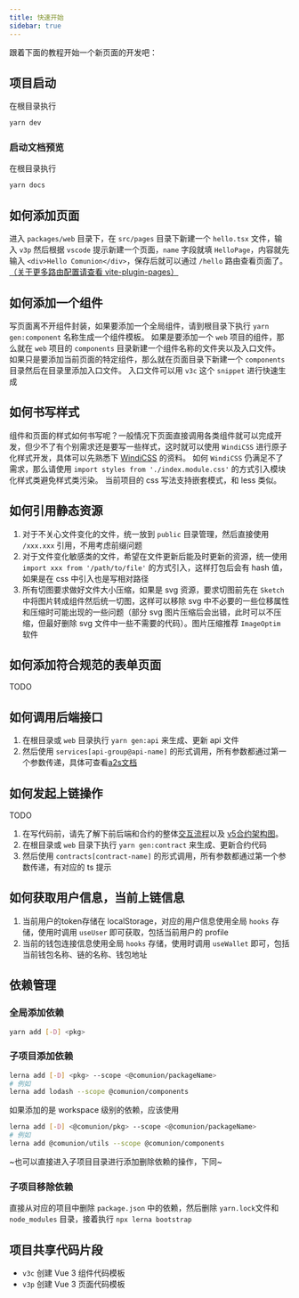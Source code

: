 ```yaml
---
title: 快速开始
sidebar: true
---
```


跟着下面的教程开始一个新页面的开发吧：

## 项目启动
在根目录执行
```bash
yarn dev
```

### 启动文档预览
在根目录执行
```bash
yarn docs
```

## 如何添加页面
进入 `packages/web` 目录下，在 `src/pages` 目录下新建一个 `hello.tsx` 文件，输入 `v3p` 然后根据 `vscode` 提示新建一个页面，`name` 字段就填 `HelloPage`，内容就先输入 `<div>Hello Comunion</div>`，保存后就可以通过 `/hello` 路由查看页面了。[（关于更多路由配置请查看 vite-plugin-pages）](https://github.com/hannoeru/vite-plugin-pages)

## 如何添加一个组件
写页面离不开组件封装，如果要添加一个全局组件，请到根目录下执行 `yarn gen:component` 名称生成一个组件模板。
如果是要添加一个 `web` 项目的组件，那么就在 `web` 项目的 `components` 目录新建一个组件名称的文件夹以及入口文件。
如果只是要添加当前页面的特定组件，那么就在页面目录下新建一个 `components` 目录然后在目录里添加入口文件。
入口文件可以用 `v3c` 这个 `snippet` 进行快速生成

## 如何书写样式
组件和页面的样式如何书写呢？一般情况下页面直接调用各类组件就可以完成开发，但少不了有个别需求还是要写一些样式，这时就可以使用 `WindiCSS` 进行原子化样式开发，具体可以先熟悉下 [WindiCSS](https://windicss.org/) 的资料。
如何 `WindiCSS` 仍满足不了需求，那么请使用 `import styles from './index.module.css'` 的方式引入模块化样式类避免样式类污染。
当前项目的 css 写法支持嵌套模式，和 less 类似。

## 如何引用静态资源
1. 对于不关心文件变化的文件，统一放到 `public` 目录管理，然后直接使用 `/xxx.xxx` 引用，不用考虑前缀问题
2. 对于文件变化敏感类的文件，希望在文件更新后能及时更新的资源，统一使用 `import xxx from '/path/to/file'` 的方式引入，这样打包后会有 hash 值，如果是在 css 中引入也是写相对路径
3. 所有切图要求做好文件大小压缩，如果是 svg 资源，要求切图前先在 `Sketch` 中将图片转成组件然后统一切图，这样可以移除 svg 中不必要的一些位移属性和压缩时可能出现的一些问题（部分 svg 图片压缩后会出错，此时可以不压缩，但最好删除 svg 文件中一些不需要的代码）。图片压缩推荐 `ImageOptim` 软件

## 如何添加符合规范的表单页面
TODO

## 如何调用后端接口
1. 在根目录或 `web` 目录执行 `yarn gen:api` 来生成、更新 api 文件
2. 然后使用 `services[api-group@api-name]` 的形式调用，所有参数都通过第一个参数传递，具体可查看[a2s文档](https://www.npmjs.com/package/@zidong/a2s)

## 如何发起上链操作
TODO
1. 在写代码前，请先了解下前后端和合约的整体[交互流程](https://comunion.yuque.com/niwla4/qbn2zb/orqwyo#j7Fkv)以及 [v5合约架构图](https://comunion.yuque.com/niwla4/qbn2zb/bsqang)。
2. 在根目录或 `web` 目录下执行 `yarn gen:contract` 来生成、更新合约代码
3. 然后使用 `contracts[contract-name]` 的形式调用，所有参数都通过第一个参数传递，有对应的 ts 提示

## 如何获取用户信息，当前上链信息
1. 当前用户的token存储在 localStorage，对应的用户信息使用全局 `hooks` 存储，使用时调用 `useUser` 即可获取，包括当前用户的 profile
2. 当前的钱包连接信息使用全局 `hooks` 存储，使用时调用 `useWallet` 即可，包括当前钱包名称、链的名称、钱包地址

## 依赖管理
### 全局添加依赖

```bash
yarn add [-D] <pkg>
```

### 子项目添加依赖

```bash
lerna add [-D] <pkg> --scope <@comunion/packageName>
# 例如
lerna add lodash --scope @comunion/components
```

如果添加的是 workspace 级别的依赖，应该使用

```bash
lerna add [-D] <@comunion/pkg> --scope <@comunion/packageName>
# 例如
lerna add @comunion/utils --scope @comunion/components
```

~也可以直接进入子项目目录进行添加删除依赖的操作，下同~

### 子项目移除依赖

直接从对应的项目中删除 `package.json` 中的依赖，然后删除 `yarn.lock`文件和 `node_modules` 目录，接着执行 `npx lerna bootstrap`  

## 项目共享代码片段

- `v3c` 创建 Vue 3 组件代码模板
- `v3p` 创建 Vue 3 页面代码模板

